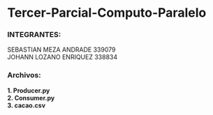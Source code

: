# Tercer-Parcial-Computo-Paralelo
### INTEGRANTES:  
SEBASTIAN MEZA ANDRADE 339079  
JOHANN LOZANO ENRIQUEZ 338834  

### Archivos:
**1. Producer.py**  
**2. Consumer.py**  
**3. cacao.csv**  
